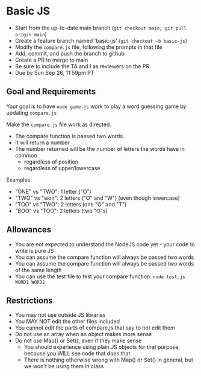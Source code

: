 # Basic JS 

* Start from the up-to-date main branch (`git checkout main; git pull origin main`)
* Create a feature branch named 'basic-js' (`git checkout -b basic-js`)
* Modify the `compare.js` file, following the prompts in that file
* Add, commit, and push the branch to github
* Create a PR to merge to main
* Be sure to include the TA and I as reviewers on the PR.  
* Due by Sun Sep 26, 11:59pm PT

## Goal and Requirements

Your goal is to have `node game.js` work to play a word guessing game by updating `compare.js`

Make the `compare.js` file work as directed.  
* The compare function is passed two words.
* It will return a number
* The number returned will be the number of letters the words have in common
  * regardless of position
  * regardless of upper/lowercase

Examples: 
* "ONE" vs "TWO": 1 letter ("O")
* "TWO" vs "won": 2 letters ("O" and "W") (even though lowercase)
* "TOO" vs "TWO": 2 letters (one "O" and "T")
* "BOO" vs "TOO": 2 letters (two "O"s)

## Allowances
* You are not expected to understand the NodeJS code yet - your code to write is pure JS
* You can assume the compare function will always be passed two words 
* You can assume the compare function will always be passed two words of the same length
* You can use the test file to test your compare function: `node test.js WORD1 WORD2`

## Restrictions 
* You may not use outside JS libraries
* You MAY NOT edit the other files included
* You cannot edit the parts of compare.js that say to not edit them
* Do not use an array when an object makes more sense
* Do not use Map() or Set(), even if they make sense
  * You should experience using plain JS objects for that purpose, because you WILL see code that does that
  * There is nothing otherwise wrong with Map() or Set() in general, but we won't be using them in class
